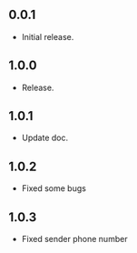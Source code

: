 ## 0.0.1

* Initial release.

## 1.0.0

* Release.

## 1.0.1

* Update doc.

## 1.0.2

* Fixed some bugs

## 1.0.3

* Fixed sender phone number